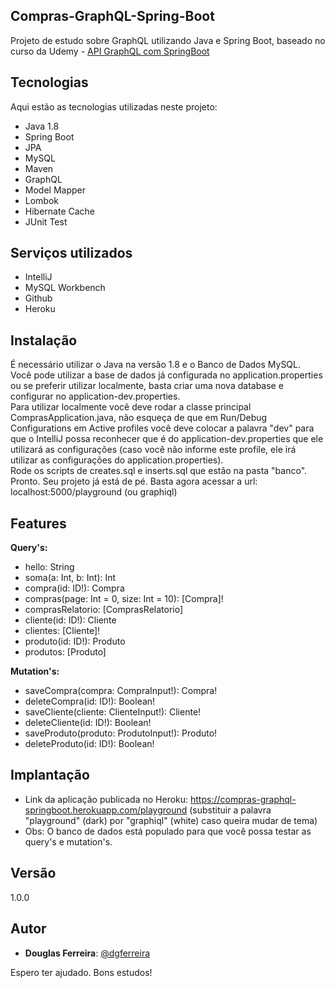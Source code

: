 ## Compras-GraphQL-Spring-Boot
 
Projeto de estudo sobre GraphQL utilizando Java e Spring Boot, baseado no curso da Udemy - [API GraphQL com SpringBoot](https://www.udemy.com/course/graphql-springboot/)

 
## Tecnologias
 
Aqui estão as tecnologias utilizadas neste projeto:
 
* Java 1.8
* Spring Boot
* JPA
* MySQL
* Maven
* GraphQL
* Model Mapper
* Lombok
* Hibernate Cache
* JUnit Test
 
 
## Serviços utilizados
 
* IntelliJ
* MySQL Workbench
* Github
* Heroku
 
 
## Instalação
 
É necessário utilizar o Java na versão 1.8 e o Banco de Dados MySQL. </br>
Você pode utilizar a base de dados já configurada no application.properties ou se preferir utilizar localmente, basta criar uma nova database e configurar no application-dev.properties. </br>
Para utilizar localmente você deve rodar a classe principal ComprasApplication.java, não esqueça de que em Run/Debug Configurations em Active profiles você deve colocar a palavra "dev" para que o IntelliJ possa reconhecer que é do application-dev.properties que ele utilizará as configurações (caso você não informe este profile, ele irá utilizar as configurações do application.properties). </br>
Rode os scripts de creates.sql e inserts.sql que estão na pasta "banco". </br>
Pronto. Seu projeto já está de pé. Basta agora acessar a url: localhost:5000/playground (ou graphiql)
 
 
## Features
 
  <b>Query's:</b>
  - hello: String
  - soma(a: Int, b: Int): Int
  - compra(id: ID!): Compra
  - compras(page: Int = 0, size: Int = 10): [Compra]!
  - comprasRelatorio: [ComprasRelatorio]
  - cliente(id: ID!): Cliente
  - clientes: [Cliente]!
  - produto(id: ID!): Produto
  - produtos: [Produto]
  
  <b>Mutation's:</b>
  - saveCompra(compra: CompraInput!): Compra!
  - deleteCompra(id: ID!): Boolean!
  - saveCliente(cliente: ClienteInput!): Cliente!
  - deleteCliente(id: ID!): Boolean!
  - saveProduto(produto: ProdutoInput!): Produto!
  - deleteProduto(id: ID!): Boolean!
 
 
## Implantação
 
  - Link da aplicação publicada no Heroku: https://compras-graphql-springboot.herokuapp.com/playground (substituir a palavra "playground" (dark) por "graphiql" (white) caso queira mudar de tema)
  - Obs: O banco de dados está populado para que você possa testar as query's e mutation's.
 
 
## Versão
 
1.0.0
 
 
## Autor
 
* **Douglas Ferreira**: [@dgferreira](http://www.douglasferreira.dev.br)
 
 
Espero ter ajudado. Bons estudos!
